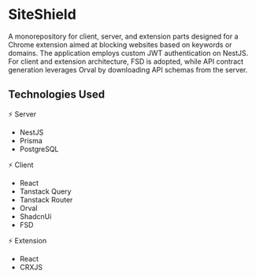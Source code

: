 
# SiteShield


A monorepository for client, server, and extension parts designed for a Chrome extension aimed at blocking websites based on keywords or domains. 
The application employs custom JWT authentication on NestJS. For client and extension architecture, FSD is adopted, while API contract generation 
leverages Orval by downloading API schemas from the server.


## Technologies Used


⚡️ Server
 - NestJS
 - Prisma
 - PostgreSQL

⚡️ Client
 - React
 - Tanstack Query
 - Tanstack Router
 - Orval
 - ShadcnUi
 - FSD

⚡️ Extension

- React
- CRXJS
